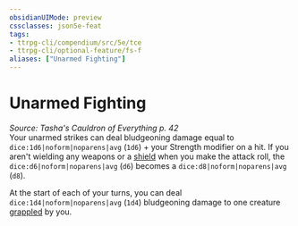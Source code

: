 ```yaml
---
obsidianUIMode: preview
cssclasses: json5e-feat
tags:
- ttrpg-cli/compendium/src/5e/tce
- ttrpg-cli/optional-feature/fs-f
aliases: ["Unarmed Fighting"]
---
```

# Unarmed Fighting
*Source: Tasha's Cauldron of Everything p. 42*  
Your unarmed strikes can deal bludgeoning damage equal to `dice:1d6|noform|noparens|avg` (`1d6`) + your Strength modifier on a hit. If you aren't wielding any weapons or a [shield](3-Mechanics/CLI/items/shield.md) when you make the attack roll, the `dice:d6|noform|noparens|avg` (`d6`) becomes a `dice:d8|noform|noparens|avg` (`d8`).

At the start of each of your turns, you can deal `dice:1d4|noform|noparens|avg` (`1d4`) bludgeoning damage to one creature [grappled](3-Mechanics/CLI/rules/conditions.md#Grappled) by you.